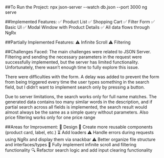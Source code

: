 ##To Run the Project:
npx json-server --watch db.json --port 3000
ng serve

##Implemented Features:
✅ Product List
✅ Shopping Cart
✅ Filter Form
✅ Basic UI
✅ Modal Window with Product Details
✅ All data flows through NgRx

##Partially Implemented Features:
⚠️ Infinite Scroll
⚠️ Filtering

##Challenges Faced:
The main challenges were related to JSON Server. Filtering and sending the necessary parameters in the request were successfully implemented, but the server has limited functionality. Unfortunately, there wasn’t enough time to fully explore this issue.

There were difficulties with the form. A delay was added to prevent the form from being triggered every time the user types something in the search field, but I didn’t want to implement search only by pressing a button.

Due to server limitations, the search works only for full name matches. The generated data contains too many similar words in the description, and if partial search across all fields is implemented, the search result would almost always be the same as a simple query without parameters. Also price filtering works only for one price range

##Areas for Improvement:
🎨 Design
🔁 Create more reusable components (product card, label, etc.)
⏳ Add loaders
⚠️ Handle errors during requests using NgRx and display them via snackbar
⚠️ Better organize file structure and interfaces/types
🔄 Fully implement infinite scroll and filtering functionality
🔍 Refactor search logic and add input clearing functionality
